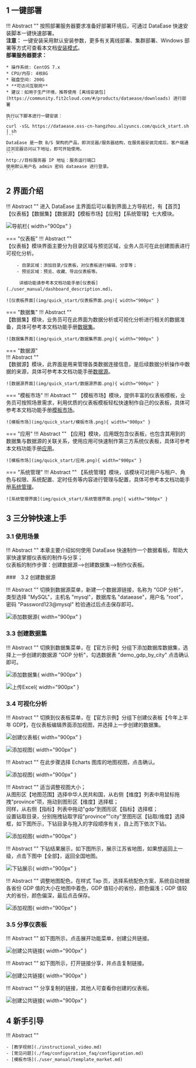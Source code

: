 ## 1 一键部署

!!! Abstract ""
    按照部署服务器要求准备好部署环境后，可通过 DataEase 快速安装脚本一键快速部署。  
    **注意：** 一键安装采用默认安装参数，更多有关离线部署、集群部署、Windows 部署等方式可查看本文档[安装模式](./installation/installation_mode.md)。  
    **部署服务器要求：**

    * 操作系统: CentOS 7.x
    * CPU/内存: 4核8G
    * 磁盘空间: 200G
    * **可访问互联网**
    * 建议：如用于生产环境，推荐使用 [离线安装包](https://community.fit2cloud.com/#/products/dataease/downloads) 进行部署

    执行以下脚本进行一键安装：
    ```
    curl -sSL https://dataease.oss-cn-hangzhou.aliyuncs.com/quick_start.sh | sh
    ```
    DataEase 是一款 B/S 架构的产品，即浏览器/服务器结构，在服务器安装完成后，客户端通过浏览器访问以下地址，即可开始使用。
    ```
    http://目标服务器 IP 地址：服务运行端口
    使用默认用户名 admin 密码 dataease 进行登录。
    ```

## 2 界面介绍

!!! Abstract ""
    进入 DataEase 主界面后可以看到界面上方导航栏，有【首页】【仪表板】【数据集】【数据源】【模板市场】【应用】【系统管理】七大模块。

![导航栏](img/quick_start/导航栏.png){ width="900px" }

=== "仪表板"
    !!! Abstract ""  
        【仪表板】模块界面主要分为目录区域与预览区域，业务人员可在此创建图表进行可视化分析。

        - 目录区域：添加目录/仪表板，对仪表板进行编辑、分享等；
        - 预览区域：预览、收藏、导出仪表板等。

         详细功能请参考本文档功能手册[仪表板](./user_manual/dashboard_description.md)。

    ![仪表板界面](img/quick_start/仪表板界面.png){ width="900px" }

=== "数据集"
    !!! Abstract ""  
        【数据集】模块，业务员可在此界面为数据分析或可视化分析进行相关的数据准备，具体可参考本文档功能手册[数据集](./user_manual/dataset_description.md)。

    ![数据集界面](img/quick_start/数据集界面.png){ width="900px" }

=== "数据源"   
    !!! Abstract ""  
        【数据源】模块，此界面是用来管理各类数据连接信息，是后续数据分析操作中数据的来源，具体可参考本文档功能手册[数据源](./user_manual/datasource_description.md)。

    ![数据源界面](img/quick_start/数据源界面.png){ width="900px" }

=== "模板市场"
    !!! Abstract ""
        【模板市场】模块，提供丰富的仪表板模板，业务员可按照场景需求，利用优质的仪表板模板轻松快速制作自己的仪表板，具体可参考本文档功能手册[模板市场](./user_manual/template_market.md)。

    ![模板市场](img/quick_start/模板市场.png){ width="900px" }

=== "应用"
    !!! Abstract ""
        【应用】模块，应用既包含仪表板，也包含其用到的数据集与数据源的关联关系，使用应用可快速制作第三方系统仪表板，具体可参考本文档功能手册[应用](./user_manual/app_template_market.md)。

    ![模板市场](img/quick_start/应用.png){ width="900px" }

=== "系统管理"
    !!! Abstract ""
        【系统管理】模块，该模块可对用户与租户、角色与权限、系统配置、定时任务等内容进行管理与配置，具体可参考本文档功能手册[系统管理](./user_manual/system_management/user.md)。

    ![系统管理界面](img/quick_start/系统管理界面.png){ width="900px" }

## 3 三分钟快速上手

### 3.1 使用场景

!!! Abstract ""
    本章主要介绍如何使用 DataEase 快速制作一个数据看板，帮助大家快速掌握仪表板的制作与分享；  
    仪表板的制作步骤：创建数据源-->创建数据集-->制作仪表板。

###　3.2 创建数据源

!!! Abstract ""
    切换到数据源菜单，新建一个数据源链接，名称为 "GDP 分析"，类型选择 "MySQL"，主机名 "mysql"，数据库名 "dataease"，用户名 "root"，密码 "Password123@mysql" 检验通过后点击保存即可。

![添加数据源](img/quick_start/添加数据源.png){ width="900px" }

### 3.3 创建数据集

!!! Abstract ""
    切换到数据集菜单，在【官方示例】分组下添加数据库数据集，选择上一步创建的数据源 "GDP 分析"，勾选数据表 "demo_gdp_by_city" 点击确认即可。 

![添加数据集](img/quick_start/添加数据集.png){ width="900px" }

![上传Excel](img/quick_start/添加数据集1.png){ width="900px" }

### 3.4 可视化分析

!!! Abstract ""
    切换到仪表板菜单，在【官方示例】分组下创建仪表板【今年上半年 GDP】，在仪表板编辑界面添加视图，并选择上一步创建的数据集。

![创建仪表板](img/quick_start/创建仪表板.png){ width="900px" }

![添加视图](img/quick_start/添加视图.png){ width="900px" }

!!! Abstract ""
    在此步骤选择 Echarts 图库的地图视图，点击确认。

![添加视图](img/quick_start/添加视图2.png){ width="900px" }

!!! Abstract ""
    适当调整视图大小；    
    从图形区【地图范围】选择中华人民共和国，从右侧【维度】列表中用鼠标拖拽"province"项，拖动到图形区【维度】选择框；  
    同样，从右侧【指标】列表中拖动"gdp"到图形区【指标】选择框；  
    设置钻取目录，分别拖拽钻取字段"province""city"至图形区【钻取/维度】选择框，如下图所示，下钻目录与拖入的字段顺序有关，自上而下依次下钻。

![添加视图](img/quick_start/添加视图3.png){ width="900px" }

!!! Abstract ""
    下钻结果展示，如下图所示，展示江苏省地图，如果想返回上一级，点击下图中【全部】，返回全国地图。

![下钻展示](img/quick_start/下钻展示.png){ width="900px" }

!!! Abstract ""
    调整地图配色，在样式 Tap 页，选择系统配色方案，系统自动根据各省份 GDP 值的大小在地图中着色，GDP 值较小的省份，颜色偏浅；GDP 值较大的省份，颜色偏深，最后点击保存。

![添加视图](img/quick_start/添加视图4.png){ width="900px" }

### 3.5 分享仪表板

!!! Abstract ""
    如下图所示，点击展开功能菜单，创建公共链接。

![创建公共链接](img/quick_start/创建公共链接.png){ width="900px" }

!!! Abstract ""
    如下图所示，打开链接分享，并点击复制链接。

![创建公共链接](img/quick_start/创建公共链接2.png){ width="900px" }

!!! Abstract ""
    分享复制的链接，其他人可查看你创建的仪表板。

![创建公共链接](img/quick_start/创建公共链接3.png){ width="900px" }

## 4 新手引导

!!! Abstract ""

    - [教学视频](./instructional_video.md)
    - [常见问题](./faq/configuration_faq/configuration.md)
    - [模板市场](./user_manual/template_market.md)
